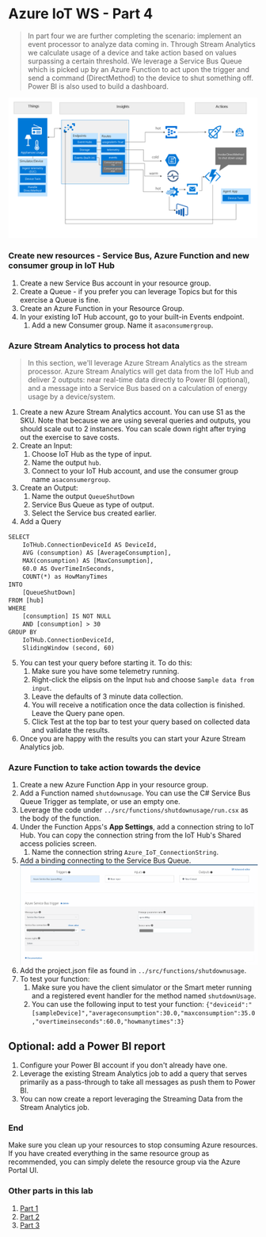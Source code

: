 # Azure IoT WS - Part 4

> In part four we are further completing the scenario: implement an event processor to analyze data coming in. Through Stream Analytics we calculate usage of a device and take action based on values surpassing a certain threshold. We leverage a Service Bus Queue which is picked up by an Azure Function to act upon the trigger and send a command (DirectMethod) to the device to shut something off. Power BI is also used to build a dashboard.

![picture alt](media/part4-architecture.png "Azure Architecture for part 4")

### Create new resources - Service Bus, Azure Function and new consumer group in IoT Hub

1. Create a new Service Bus account in your resource group.
1. Create a Queue - if you prefer you can leverage Topics but for this exercise a Queue is fine.
1. Create an Azure Function in your Resource Group.
1. In your existing IoT Hub account, go to your built-in Events endpoint.
    1. Add a new Consumer group. Name it `asaconsumergroup`.

### Azure Stream Analytics to process hot data

> In this section, we'll leverage Azure Stream Analytics as the stream processor. Azure Stream Analytics will get data from the IoT Hub and deliver 2 outputs: near real-time data directly to Power BI (optional), and a message into a Service Bus based on a calculation of energy usage by a device/system.

1. Create a new Azure Stream Analytics account. You can use S1 as the SKU. Note that because we are using several queries and outputs, you should scale out to 2 instances. You can scale down right after trying out the exercise to save costs.
1. Create an Input:
    1. Choose IoT Hub as the type of input.
    1. Name the output `hub`.
    1. Connect to your IoT Hub account, and use the consumer group name `asaconsumergroup`.
1. Create an Output:
    1. Name the output `QueueShutDown`
    1. Service Bus Queue as type of output.
    1. Select the Service bus created earlier.
1. Add a Query
```
SELECT
    IoTHub.ConnectionDeviceId AS DeviceId,
    AVG (consumption) AS [AverageConsumption],
    MAX(consumption) AS [MaxConsumption],
    60.0 AS OverTimeInSeconds,
    COUNT(*) as HowManyTimes 
INTO
    [QueueShutDown]
FROM [hub]
WHERE
    [consumption] IS NOT NULL 
    AND [consumption] > 30
GROUP BY
    IoTHub.ConnectionDeviceId,
    SlidingWindow (second, 60)
```

5. You can test your query before starting it. To do this:
    1. Make sure you have some telemetry running. 
    1. Right-click the elipsis on the Input `hub` and choose `Sample data from input`.
    1. Leave the defaults of 3 minute data collection.
    1. You will receive a notification once the data collection is finished. Leave the Query pane open.
    1. Click Test at the top bar to test your query based on collected data and validate the results.
6. Once you are happy with the results you can start your Azure Stream Analytics job.

### Azure Function to take action towards the device

1. Create a new Azure Function App in your resource group.
1. Add a Function named `shutdownusage`. You can use the C# Service Bus Queue Trigger as template, or use an empty one.
1. Leverage the code under `../src/functions/shutdownusage/run.csx` as the body of the function. 
1. Under the Function Apps's **App Settings**, add a connection string to IoT Hub. You can copy the connection string from the IoT Hub's Shared access policies screen.
    1. Name the connection string `Azure_IoT_ConnectionString`.
1. Add a binding connecting to the Service Bus Queue.
![picture alt](media/functionbindings.png "Azure Function bindings screen")
1. Add the project.json file as found in `../src/functions/shutdownusage`.
1. To test your function:
    1. Make sure you have the client simulator or the Smart meter running and a registered event handler for the method named `shutdownUsage`. 
    1. You can use the following input to test your function:
    `{"deviceid":"[sampleDevice]","averageconsumption":30.0,"maxconsumption":35.0,"overtimeinseconds":60.0,"howmanytimes":3}`


## Optional: add a Power BI report

1. Configure your Power BI account if you don't already have one.
1. Leverage the existing Stream Analytics job to add a query that serves primarily as a pass-through to take all messages as push them to Power BI.
1. You can now create a report leveraging the Streaming Data from the Stream Analytics job.


### End 
Make sure you clean up your resources to stop consuming Azure resources. If you have created everything in the same resource group as recommended, you can simply delete the resource group via the Azure Portal UI.

### Other parts in this lab

1. [Part 1](workshop/part1.md)
1. [Part 2](workshop/part2.md)
1. [Part 3](workshop/part3.md)
